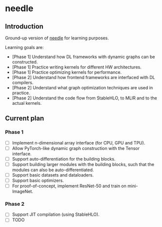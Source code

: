 # needle

## Introduction

Ground-up version of [needle](https://dlsyscourse.org) for learning purposes.

Learning goals are:

* [Phase 1] Understand how DL frameworks with dynamic graphs can be constructed.
* [Phase 1] Practice writing kernels for different HW architectures.
* [Phase 1] Practice optimizing kernels for performance.
* [Phase 2] Understand how frontend frameworks are interfaced with DL compilers.
* [Phase 2] Understand what graph optimization techniques are used in practice.
* [Phase 2] Understand the code flow from StableHLO, to MLIR and to the actual kernels.

## Current plan

### Phase 1

- [ ] Implement n-dimensional array interface (for CPU, GPU and TPU).
- [ ] Allow PyTorch-like dynamic graph construction with the Tensor interface.
- [ ] Support auto-differentiation for the building blocks.
- [ ] Support building larger modules with the building blocks, such that the
      modules can also be auto-differentiated.
- [ ] Support basic datasets and dataloaders.
- [ ] Support basic optimizers.
- [ ] For proof-of-concept, implement ResNet-50 and train on mini-ImageNet.

### Phase 2

- [ ] Support JIT compilation (using StableHLO).
- [ ] TODO
